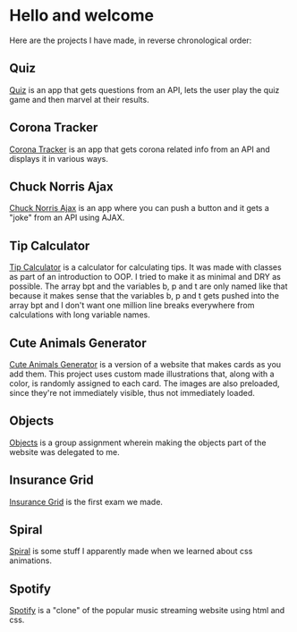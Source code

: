 # Hello and welcome

Here are the projects I have made, in reverse chronological order:


## Quiz

[Quiz](https://micael-w.github.io/quiz/) is an app that gets questions from an API, lets the user play the quiz game and then marvel at their results.

## Corona Tracker

[Corona Tracker](https://micael-w.github.io/corona-tracker/) is an app that gets corona related info from an API and displays it in various ways.

## Chuck Norris Ajax

[Chuck Norris Ajax](http://micael-w.github.io/chuck-norris-ajax/) is an app where you can push a button and it gets a "joke" from an API using AJAX.

## Tip Calculator

[Tip Calculator](http://micael-w.github.io/tip-calculator/) is a calculator for calculating tips. It was made with classes as part of an introduction to OOP. I tried to make it as minimal and DRY as possible. The array bpt and the variables b, p and t are only named like that because it makes sense that the variables b, p and t gets pushed into the array bpt and I don't want one million line breaks everywhere from calculations with long variable names.

## Cute Animals Generator

[Cute Animals Generator](http://micael-w.github.io/cute-animals-generator/) is a version of a website that makes cards as you add them. This project uses custom made illustrations that, along with a color, is randomly assigned to each card. The images are also preloaded, since they're not immediately visible, thus not immediately loaded.

## Objects

[Objects](https://micael-w.github.io/objects/) is a group assignment wherein making the objects part of the website was delegated to me.

## Insurance Grid

[Insurance Grid](https://micael-w.github.io/insurance-grid/) is the first exam we made.

## Spiral

[Spiral](https://micael-w.github.io/spiral/) is some stuff I apparently made when we learned about css animations.

## Spotify

[Spotify](https://micael-w.github.io/spotify/) is a "clone" of the popular music streaming website using html and css.
